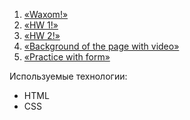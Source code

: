1. [«Waxom!»](./Waxom/)
2. [«HW 1!»](./HW1/)
3. [«HW 2!»](./HW2/)
4. [«Background of the page with video»](./BgcWithVideo/)
5. [«Practice with form»](./PracticeForm/)

Используемые технологии:
- HTML
- CSS